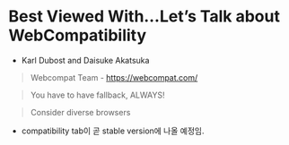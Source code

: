 # Best Viewed With…Let’s Talk about WebCompatibility
- Karl Dubost and Daisuke Akatsuka

> Webcompat Team - https://webcompat.com/

> You have to have fallback, ALWAYS!

> Consider diverse browsers

- compatibility tab이 곧 stable version에 나올 예정임.
